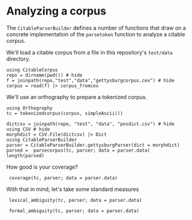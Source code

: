 # Analyzing a corpus

The `CitableParserBuilder` defines a number of functions that draw on a concrete implementation of the `parsetoken` function to analyze a citable corpus.

We'll load a citable corpus from a file in this repository's `test/data` directory.

```@example corpus
using CitableCorpus
repo = dirname(pwd()) # hide
f = joinpath(repo,"test","data","gettysburgcorpus.cex") # hide
corpus = read(f) |> corpus_fromcex
```

We'll use an orthography to prepare a tokenized corpus.


```@example corpus
using Orthography
tc = tokenizedcorpus(corpus, simpleAscii())
```

```@example corpus
dictcsv = joinpath(repo, "test", "data", "posdict.csv") # hide
using CSV # hide
morphdict = CSV.File(dictcsv) |> Dict
using CitableParserBuilder
parser = CitableParserBuilder.gettysburgParser(dict = morphdict)
parsed =  parsecorpus(tc, parser; data = parser.data)
length(parsed)
```

How good is your coverage?
```@example corpus
 coverage(tc, parser; data = parser.data)
```


With that in mind, let's take some standard measures

```@example corpus
 lexical_ambiguity(tc, parser; data = parser.data)
```


```@example corpus
 formal_ambiguity(tc, parser; data = parser.data)
```